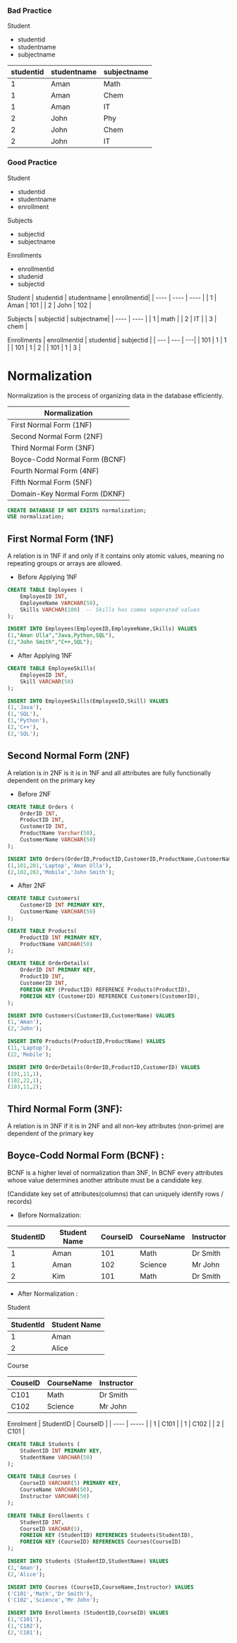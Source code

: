 
### Bad Practice

Student
 - studentid
 - studentname
 - subjectname

|studentid | studentname | subjectname | 
| --- | --- | ---|
| 1 | Aman | Math | 
| 1 | Aman | Chem | 
| 1 | Aman | IT |
| 2 | John | Phy | 
|2 | John | Chem | 
| 2 | John | IT |


### Good Practice

Student
- studentid
- studentname
- enrollment

Subjects
 - subjectid
 - subjectname

Enrollments
 - enrollmentid
 - studenid
 - subjectid



Student
| studentid | studentname | enrollmentid|
| ---- | ---- | ---- |
| 1 | Aman | 101 |
| 2 | John | 102 |


Subjects
| subjectid | subjectname|
| ----  | ---- | 
| 1 | math | 
| 2 | IT | 
| 3 | chem | 


Enrollments
| enrollmentid | studentid | subjectid | 
| --- | --- | ---|
| 101 | 1 | 1 | 
| 101 | 1 | 2 | 
| 101 | 1 | 3 | 


# Normalization 

Normalization is the process of organizing data in the database efficiently.


|Normalization |
| ----- | 
| First Normal Form (1NF)  |
| Second Normal Form (2NF)  |
| Third Normal Form (3NF)  |
| Boyce-Codd Normal Form (BCNF)  |
| Fourth Normal Form (4NF)  |
| Fifth Normal Form (5NF)  |
| Domain-Key Normal Form (DKNF)  |




```sql
CREATE DATABASE IF NOT EXISTS normalization;
USE normalization;
```

## First Normal Form (1NF)

A relation is in 1NF if and only if it contains only atomic values, meaning no repeating groups or arrays are allowed.

- Before Applying 1NF
```sql
CREATE TABLE Employees (
    EmployeeID INT,
    EmployeeName VARCHAR(50),
    Skills VARCHAR(100)  -- Skills has comma seperated values
);

INSERT INTO Employees(EmployeeID,EmployeeName,Skills) VALUES
(1,"Aman Ulla","Java,Python,SQL"),
(2,"John Smith","C++,SQL");
```
- After Applying 1NF
```sql
CREATE TABLE EmployeeSkills(
    EmployeeID INT,
    Skill VARCHAR(50)
);

INSERT INTO EmployeeSkills(EmployeeID,Skill) VALUES
(1,'Java'),
(1,'SQL'),
(1,'Python'),
(2,'C++'),
(2,'SQL');
```

## Second Normal Form (2NF)

A relation is in 2NF is it is in 1NF and all attributes are fully functionally dependent on the primary key

- Before 2NF
```sql
CREATE TABLE Orders (
    OrderID INT,
    ProductID INT,
    CustomerID INT,
    ProductName Varchar(50),
    CustomerName VARCHAR(50)
);

INSERT INTO Orders(OrderID,ProductID,CustomerID,ProductName,CustomerName) VALUES
(1,101,201,'Laptop','Aman Ulla'),
(2,102,202,'Mobile','John Smith');
```

- After 2NF
```sql
CREATE TABLE Customers(
    CustomerID INT PRIMARY KEY,
    CustomerName VARCHAR(50)
);

CREATE TABLE Products(
    ProductID INT PRIMARY KEY,
    ProductName VARCHAR(50)
);

CREATE TABLE OrderDetails(
    OrderID INT PRIMARY KEY,
    ProductID INT,
    CustomerID INT,
    FOREIGN KEY (ProductID) REFERENCE Products(ProductID),
    FOREIGN KEY (CustomerID) REFERENCE Customers(CustomerID),
);

INSERT INTO Customers(CustomerID,CustomerName) VALUES
(1,'Aman'),
(2,'John');

INSERT INTO Products(ProductID,ProductName) VALUES
(11,'Laptop'),
(22,'Mobile');

INSERT INTO OrderDetails(OrderID,ProductID,CustomerID) VALUES
(101,11,1),
(102,22,1),
(103,11,2);
```


## Third Normal Form (3NF):

A relation is in 3NF if it is in 2NF and all non-key attributes (non-prime) are dependent of the primary key


## Boyce-Codd Normal Form (BCNF) :

BCNF is a higher level of normalization than 3NF, In BCNF every attributes whose value determines another attribute must be a candidate key.

(Candidate key set of attributes(columns) that can uniquely identify rows / records)


- Before Normalization:

|StudentID | Student Name | CourseID | CourseName | Instructor | 
|  ---- | ---- | ----- | ----| -----|
|1 | Aman | 101 | Math | Dr Smith | 
|1 | Aman | 102 | Science | Mr John | 
| 2 | Kim | 101 | Math | Dr Smith |


- After Normalization : 

Student

|StudentId | Student Name | 
| ---- | ---- | 
| 1 | Aman |
| 2 | Alice | 

Course 

|CouseID | CourseName |Instructor|
| ---- | ----- | ----- |
| C101 | Math | Dr Smith | 
| C102 | Science | Mr John |

Enrolment
| StudentID | CourseID | 
| ---- | ----- |
| 1 | C101 |
| 1 | C102 | 
| 2 | C101 |

```sql
CREATE TABLE Students (
    StudentID INT PRIMARY KEY,
    StudentName VARCHAR(50)
);

CREATE TABLE Courses (
    CourseID VARCHAR(5) PRIMARY KEY,
    CourseName VARCHAR(50),
    Instructor VARCHAR(50)
);

CREATE TABLE Enrollments (
    StudentID INT,
    CourseID VARCHAR(5),
    FOREIGN KEY (StudentID) REFERENCES Students(StudentID),
    FOREIGN KEY (CourseID) REFERENCES Courses(CourseID)
);

INSERT INTO Students (StudentID,StudentName) VALUES
(1,'Aman'),
(2,'Alice');

INSERT INTO Courses (CourseID,CourseName,Instructor) VALUES
('C101','Math','Dr Smith'),
('C102','Science','Mr John');

INSERT INTO Enrollments (StudentID,CourseID) VALUES
(1,'C101'),
(1,'C102'),
(2,'C101');
```